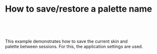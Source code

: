 # How to save/restore a palette name 


<a href="https://www.devexpress.com/Support/Center/Example/Details/E2897/how-to-save-a-skin-name-applied-to-an-application-to-be-able-to-apply-it-at-the-next#"><br></a>
<p> </p>
<p>This example demonstrates how to save the current skin and palette between sessions. For this, the application settings are used.</p>

<br/>


